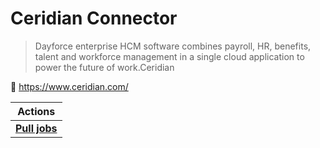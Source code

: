 
# Ceridian Connector

> Dayforce enterprise HCM software combines payroll, HR, benefits, talent and workforce management in a single cloud application to power the future of work.Ceridian


🔗 https://www.ceridian.com/

| Actions |
| ------- |
| [**Pull jobs**](docs/pull_jobs.md) |
